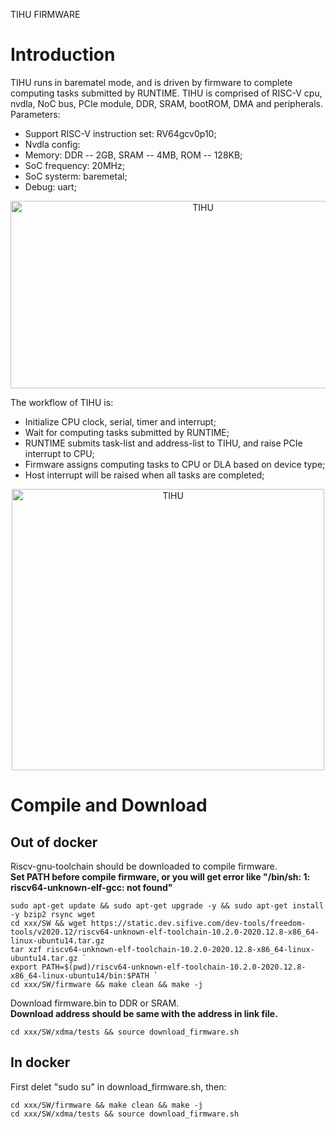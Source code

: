 TIHU FIRMWARE
# Introduction
TIHU runs in barematel mode, and is driven by firmware to complete computing tasks submitted by RUNTIME. TIHU is comprised of RISC-V cpu, nvdla, NoC bus, PCIe module, DDR, SRAM, bootROM, DMA and peripherals.  
Parameters:  
* Support RISC-V instruction set: RV64gcv0p10;  
* Nvdla config:  
* Memory: DDR -- 2GB, SRAM -- 4MB, ROM -- 128KB;
* SoC frequency: 20MHz;  
* SoC systerm: baremetal;
* Debug: uart;

<div align=center>
<img src="../doc/AIPU_structure.png" width="600" height="300" alt="TIHU"/><br/>
</div>

The workflow of TIHU is:  
* Initialize CPU clock, serial, timer and interrupt;    
* Wait for computing tasks submitted by RUNTIME;  
* RUNTIME submits task-list and address-list to TIHU, and raise PCIe interrupt to CPU;  
* Firmware assigns computing tasks to CPU or DLA based on device type;  
* Host interrupt will be raised when all tasks are completed;  
<div align=center>
<img src="../doc/firmware_workflow.png" width="500" height="450" alt="TIHU"/><br/>
</div>

# Compile and Download
## Out of docker   
Riscv-gnu-toolchain should be downloaded to compile firmware.  
**Set PATH before compile firmware, or you will get error like "/bin/sh: 1: riscv64-unknown-elf-gcc: not found"**  
``` 
sudo apt-get update && sudo apt-get upgrade -y && sudo apt-get install -y bzip2 rsync wget   
cd xxx/SW && wget https://static.dev.sifive.com/dev-tools/freedom-tools/v2020.12/riscv64-unknown-elf-toolchain-10.2.0-2020.12.8-x86_64-linux-ubuntu14.tar.gz    
tar xzf riscv64-unknown-elf-toolchain-10.2.0-2020.12.8-x86_64-linux-ubuntu14.tar.gz `  
export PATH=$(pwd)/riscv64-unknown-elf-toolchain-10.2.0-2020.12.8-x86_64-linux-ubuntu14/bin:$PATH `  
cd xxx/SW/firmware && make clean && make -j
```

Download firmware.bin to DDR or SRAM.  
**Download address should be same with the address in link file.**  

` cd xxx/SW/xdma/tests && source download_firmware.sh `  

## In docker
First delet "sudo su" in download_firmware.sh, then:  
```
cd xxx/SW/firmware && make clean && make -j  
cd xxx/SW/xdma/tests && source download_firmware.sh  
```



